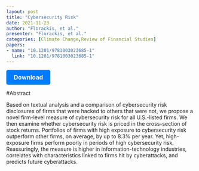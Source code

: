 ```yaml
---
layout: post
title: "Cybersecurity Risk"
date: 2021-11-23
author: "Florackis, et al."
presenter: "Florackis, et al."
categories: [Climate Change,Review of Financial Studies]
papers:
- name: "10.1201/9781003023685-1"
  link: "10.1201/9781003023685-1"
---
```


<p>
  <a href='https://papers.ssrn.com/sol3/papers.cfm?abstract_id=3748622' class='button'>
    Download
  </a>
</p>

<style>
  .button {
    display: inline-block;
    padding: 10px 20px;
    background-color: #007bff;
    color: #fff;
    text-decoration: none;
    border-radius: 5px;
    font-size: 16px;
    font-weight: bold;
  }
</style>

#Abstract
<p>Based on textual analysis and a comparison of cybersecurity risk disclosures of firms that were hacked to others that were not, we propose a novel firm-level measure of cybersecurity risk for all U.S.-listed firms. We then examine whether cybersecurity risk is priced in the cross-section of stock returns. Portfolios of firms with high exposure to cybersecurity risk outperform other firms, on average, by up to 8.3%
 per year. Yet, high-exposure firms perform poorly in periods of high cybersecurity risk. Reassuringly, the measure is higher in information-technology industries, correlates with characteristics linked to firms hit by cyberattacks, and predicts future cyberattacks.</p>
